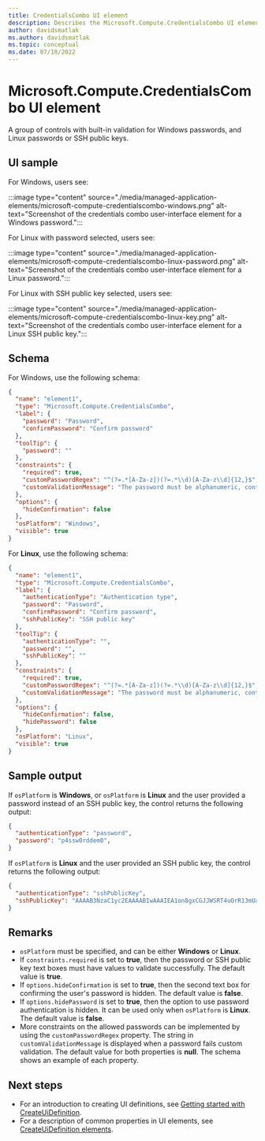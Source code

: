 ```yaml
---
title: CredentialsCombo UI element
description: Describes the Microsoft.Compute.CredentialsCombo UI element for Azure portal.
author: davidsmatlak
ms.author: davidsmatlak
ms.topic: conceptual
ms.date: 07/18/2022
---
```


# Microsoft.Compute.CredentialsCombo UI element

A group of controls with built-in validation for Windows passwords, and Linux passwords or SSH public keys.

## UI sample

For Windows, users see:

:::image type="content" source="./media/managed-application-elements/microsoft-compute-credentialscombo-windows.png" alt-text="Screenshot of the credentials combo user-interface element for a Windows password.":::

For Linux with password selected, users see:

:::image type="content" source="./media/managed-application-elements/microsoft-compute-credentialscombo-linux-password.png" alt-text="Screenshot of the credentials combo user-interface element for a Linux password.":::

For Linux with SSH public key selected, users see:

:::image type="content" source="./media/managed-application-elements/microsoft-compute-credentialscombo-linux-key.png" alt-text="Screenshot of the credentials combo user-interface element for a Linux SSH public key.":::

## Schema

For Windows, use the following schema:

```json
{
  "name": "element1",
  "type": "Microsoft.Compute.CredentialsCombo",
  "label": {
    "password": "Password",
    "confirmPassword": "Confirm password"
  },
  "toolTip": {
    "password": ""
  },
  "constraints": {
    "required": true,
    "customPasswordRegex": "^(?=.*[A-Za-z])(?=.*\\d)[A-Za-z\\d]{12,}$",
    "customValidationMessage": "The password must be alphanumeric, contain at least 12 characters, and have at least 1 letter and 1 number."
  },
  "options": {
    "hideConfirmation": false
  },
  "osPlatform": "Windows",
  "visible": true
}
```

For **Linux**, use the following schema:

```json
{
  "name": "element1",
  "type": "Microsoft.Compute.CredentialsCombo",
  "label": {
    "authenticationType": "Authentication type",
    "password": "Password",
    "confirmPassword": "Confirm password",
    "sshPublicKey": "SSH public key"
  },
  "toolTip": {
    "authenticationType": "",
    "password": "",
    "sshPublicKey": ""
  },
  "constraints": {
    "required": true,
    "customPasswordRegex": "^(?=.*[A-Za-z])(?=.*\\d)[A-Za-z\\d]{12,}$",
    "customValidationMessage": "The password must be alphanumeric, contain at least 12 characters, and have at least 1 letter and 1 number."
  },
  "options": {
    "hideConfirmation": false,
    "hidePassword": false
  },
  "osPlatform": "Linux",
  "visible": true
}
```

## Sample output

If `osPlatform` is **Windows**, or `osPlatform` is **Linux** and the user provided a password instead of an SSH public key, the control returns the following output:

```json
{
  "authenticationType": "password",
  "password": "p4ssw0rddem0",
}
```

If `osPlatform` is **Linux** and the user provided an SSH public key, the control returns the following output:

```json
{
  "authenticationType": "sshPublicKey",
  "sshPublicKey": "AAAAB3NzaC1yc2EAAAABIwAAAIEA1on8gxCGJJWSRT4uOrR13mUaUk0hRf4RzxSZ1zRbYYFw8pfGesIFoEuVth4HKyF8k1y4mRUnYHP1XNMNMJl1JcEArC2asV8sHf6zSPVffozZ5TT4SfsUu/iKy9lUcCfXzwre4WWZSXXcPff+EHtWshahu3WzBdnGxm5Xoi89zcE=",
}
```

## Remarks

- `osPlatform` must be specified, and can be either **Windows** or **Linux**.
- If `constraints.required` is set to **true**, then the password or SSH public key text boxes must have values to validate successfully. The default value is **true**.
- If `options.hideConfirmation` is set to **true**, then the second text box for confirming the user's password is hidden. The default value is **false**.
- If `options.hidePassword` is set to **true**, then the option to use password authentication is hidden. It can be used only when `osPlatform` is **Linux**. The default value is **false**.
- More constraints on the allowed passwords can be implemented by using the `customPasswordRegex` property. The string in `customValidationMessage` is displayed when a password fails custom validation. The default value for both properties is **null**. The schema shows an example of each property.

## Next steps

* For an introduction to creating UI definitions, see [Getting started with CreateUiDefinition](create-uidefinition-overview.md).
* For a description of common properties in UI elements, see [CreateUiDefinition elements](create-uidefinition-elements.md).
